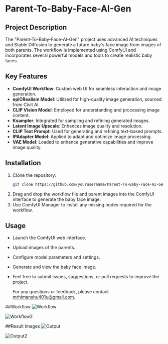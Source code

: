 # Parent-To-Baby-Face-AI-Gen

## Project Description

The "Parent-To-Baby-Face-AI-Gen" project uses advanced AI techniques and Stable Diffusion to generate a future baby's face image from images of both parents. The workflow is implemented using ComfyUI and incorporates several powerful models and tools to create realistic baby faces.

## Key Features
- **ComfyUI Workflow**: Custom web UI for seamless interaction and image generation.
- **epiCRealism Model**: Utilized for high-quality image generation, sourced from Civit AI.
- **CLIP Vision Model**: Employed for understanding and processing image content.
- **Ksampler**: Integrated for sampling and refining generated images.
- **Latent Image Upscale**: Enhances image quality and resolution.
- **CLIP Text Prompt**: Used for generating and refining text-based prompts.
- **IPAdapter Model**: Applied to adapt and optimize image processing.
- **VAE Model**: Loaded to enhance generative capabilities and improve image quality.

## Installation
1. Clone the repository:
   ```bash
   git clone https://github.com/yourusername/Parent-To-Baby-Face-AI-Gen.git
2. Drag and drop the workflow file and parent images into the ComfyUI interface to generate the baby face image.
3. Use ComfyUI Manager to install any missing nodes required for the workflow.

## Usage
- Launch the ComfyUI web interface.
- Upload images of the parents.
- Configure model parameters and settings.
- Generate and view the baby face image.

- Feel free to submit issues, suggestions, or pull requests to improve the project.

  For any questions or feedback, please contact mrhimanshu401u@gmail.com.

##Workflow
![Workflow](workflow2.jpg)

![Workflow2](workflow.jpg)

##Result Images
![Output](ComfyUI_00128_.png)

![Output2](ComfyUI_00198_.png)
